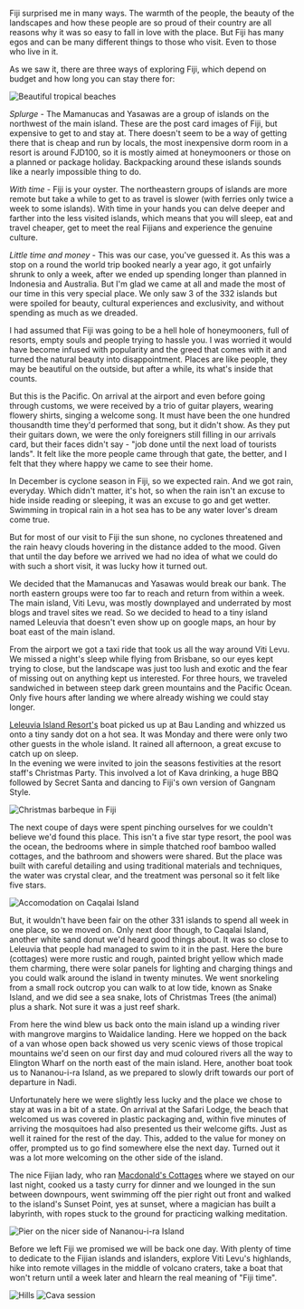 Fiji surprised me in many ways. The warmth of the people, the beauty of the landscapes and how these people are so proud of their country are all reasons why it was so easy to fall in love with the place. 
But Fiji has many egos and can be many different things to those who visit. Even to those who live in it.

As we saw it, there are three ways of exploring Fiji, which depend on budget and how long you can stay there for:

![Beautiful tropical beaches](DSCF1440.jpg)

*Splurge* - The Mamanucas and Yasawas are a group of islands on the northwest of the main island. These are the post card images of Fiji, but expensive to get to and stay at. There doesn't seem to be a way of getting there that is cheap and run by locals, the most inexpensive dorm room in a resort is around FJD100, so it is mostly aimed at honeymooners or those on a planned or package holiday. Backpacking around these islands sounds like a nearly impossible thing to do.

*With time* - Fiji is your oyster. The northeastern groups of islands are more remote but take a while to get to as travel is slower (with ferries only twice a week to some islands). With time in your hands you can delve deeper and farther into the less visited islands, which means that you will sleep, eat and travel cheaper, get to meet the real Fijians and experience the genuine culture.

*Little time and money* - This was our case, you've guessed it. As this was a stop on a round the world trip booked nearly a year ago, it got unfairly shrunk to only a week, after we ended up spending longer than planned in Indonesia and Australia. But I'm glad we came at all and made the most of our time in this very special place. We only saw 3 of the 332 islands but were spoiled for beauty, cultural experiences and exclusivity, and without spending as much as we dreaded.


I had assumed that Fiji was going to be a hell hole of honeymooners, full of resorts, empty souls and people trying to hassle you. 
I was worried it would have become infused with popularity and the greed that comes with it and turned the natural beauty into 
disappointment. Places are like people, they may be beautiful on the outside, but after a while, its what's inside that counts.

But this is the Pacific. On arrival at the airport and even before going through customs, we were received by a trio of guitar players, wearing flowery shirts, 
singing a welcome song. It must have been the one hundred thousandth time they'd performed that song, but it didn't show. 
As they put their guitars down, we were the only foreigners still filling in our arrivals card, but their faces didn't say - "job done until the next 
load of tourists lands". It felt like the more people came through that gate, the better, and I felt that they where happy we came to see their home.


In December is cyclone season in Fiji, so we expected rain. And we got rain, everyday. Which didn't matter, it's hot, so when the rain isn't an excuse to 
hide inside reading or sleeping, it was an excuse to go and get wetter. Swimming in tropical rain in a hot sea has to be any water lover's dream come true. 

But for most of our visit to Fiji the sun shone, no cyclones threatened and the rain heavy clouds hovering in the distance added to the mood. 
Given that until the day before we arrived we had no idea of what we could do with such a short visit, it was lucky how it turned out. 

We decided that the Mamanucas and Yasawas would break our bank. The north eastern groups were too far to reach and return from within a week. 
The main island, Viti Levu, was mostly downplayed and underrated by most blogs and travel sites we read. So we decided to head to a tiny island named Leleuvia that 
doesn't even show up on google maps, an hour by boat east of the main island.

From the airport we got a taxi ride that took us all the way around Viti Levu. We missed a night's sleep while flying from Brisbane, so our eyes kept 
trying to close, but the landscape was just too lush and exotic and the fear of missing out on anything kept us interested. 
For three hours, we traveled sandwiched in between steep dark green mountains and the Pacific Ocean. 
Only five hours after landing we where already wishing we could stay longer.  

[Leleuvia Island Resort's](http://www.leleuvia.com/) boat picked us up at Bau Landing and whizzed us onto a tiny sandy dot on a hot sea. 
It was Monday and there were only two other guests in the whole island. It rained all afternoon, a great excuse to catch up on sleep.  
In the evening we were invited to join the seasons festivities at the resort staff's Christmas Party. 
This involved a lot of Kava drinking, a huge BBQ followed by Secret Santa and dancing to Fiji's own version of Gangnam Style. 

![Christmas barbeque in Fiji](DSCF1244.jpg)

The next coupe of days were spent pinching ourselves for we couldn't believe we'd found this place. This isn't a five star type resort, the pool was 
the ocean, the bedrooms where in simple thatched roof bamboo walled cottages, and the bathroom and showers were shared. 
But the place was built with careful detailing and using traditional materials and techniques, the water was crystal clear, and the treatment was 
personal so it felt like five stars. 

![Accomodation on Caqalai Island](DSCF1430.jpg)

But, it wouldn't have been fair on the other 331 islands to spend all week in one place, so we moved on. 
Only next door though, to Caqalai Island, another white sand donut we'd heard good things about. 
It was so close to Leleuvia that people had managed to swim to it in the past. Here the bure (cottages) were more rustic and rough, 
painted bright yellow which made them charming, there were solar panels for lighting and charging things and you could walk around the island in twenty 
minutes. We went snorkeling from a small rock outcrop you can walk to at low tide, known as Snake Island, and we did see a sea snake, lots of Christmas Trees (the animal) plus 
a shark. Not sure it was a just reef shark.




From here the wind blew us back onto the main island up a winding river with mangrove margins to Waidalice landing. Here we hopped on the back of a van 
whose open back showed us very scenic views of those tropical mountains we'd seen on our first day and mud coloured rivers all the way to Elington Wharf
on the north east of the main island. Here, another boat took us to Nananou-i-ra Island, as we prepared to slowly drift towards our port of departure in Nadi. 



Unfortunately here we were slightly less lucky and the place we chose to stay at was in a bit of a state. On arrival at the Safari Lodge, the beach that welcomed us was covered in plastic packaging and, within five minutes of arriving the mosquitoes had also presented us their welcome gifts. Just as well it rained for the rest of the day. This, added to the value for money on offer, prompted us to go find somewhere else the next day. Turned out it was a lot more welcoming on the other side of the island. 

The nice Fijian lady, who ran [Macdonald's Cottages](http://www.macsnananu.com/) where we stayed on our last night, cooked us a tasty curry for dinner and we lounged in the sun 
between downpours, went swimming off the pier right out front and walked to the island's Sunset Point, yes at sunset, where a magician has built a 
labyrinth, with ropes stuck to the ground for practicing walking meditation.

![Pier on the nicer side of Nananou-i-ra Island](DSCF1552.jpg)

Before we left Fiji we promised we will be back one day. With plenty of time to dedicate to the Fijian islands and islanders, explore Viti Levu's highlands, hike into remote villages
in the middle of volcano craters, take a boat that won't return until a week later and hlearn the real meaning of "Fiji time".

![Hills](DSCF1529.jpg)
![Cava session](DSCF1476.jpg)